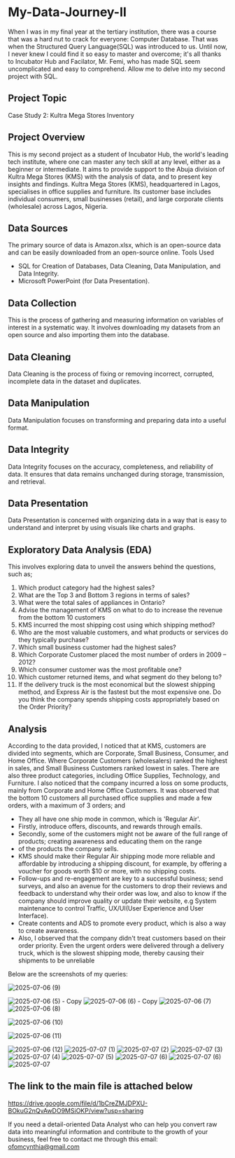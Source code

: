 # My-Data-Journey-II

When I was in my final year at the tertiary institution, there was a course that was a hard nut to crack for everyone: Computer Database. That was when the Structured Query Language(SQL) was introduced to us. Until now, I never knew I could find it so easy to master and overcome; it's all thanks to Incubator Hub and Facilator, Mr. Femi, who has made SQL seem uncomplicated and easy to comprehend. Allow me to delve into my second project with SQL.

## Project Topic
Case Study 2:  Kultra Mega Stores Inventory

## Project Overview
This is my second project as a student of Incubator Hub, the world's leading tech institute, where one can master any tech skill at any level, either as a beginner or intermediate. It aims to provide support to the Abuja division of
Kultra Mega Stores (KMS) with the analysis of data, and to present key insights and findings. Kultra Mega Stores (KMS), headquartered in Lagos, specialises in office supplies and furniture. Its customer base includes individual consumers, small businesses (retail), and large corporate clients (wholesale) across Lagos, Nigeria.

## Data Sources

The primary source of data is Amazon.xlsx, which is an open-source data and can be easily downloaded from an open-source online.
Tools Used

- SQL for Creation of Databases, Data Cleaning, Data Manipulation, and Data Integrity.
- Microsoft PowerPoint (for Data Presentation).

## Data Collection

This is the process of gathering and measuring information on variables of interest in a systematic way. It involves downloading my datasets from an open source and also importing them into the database.

## Data Cleaning

Data Cleaning is the process of fixing or removing incorrect, corrupted, incomplete data in the dataset and duplicates.

## Data Manipulation

Data Manipulation focuses on transforming and preparing data into a useful format.

## Data Integrity

Data Integrity focuses on the accuracy, completeness, and reliability of data. It ensures that data remains unchanged during storage, transmission, and retrieval.

## Data Presentation

Data Presentation is concerned with organizing data in a way that is easy to understand and interpret by using visuals like charts and graphs.

## Exploratory Data Analysis (EDA)

This involves exploring data to unveil the answers behind the questions, such as;

1. Which product category had the highest sales?
2. What are the Top 3 and Bottom 3 regions in terms of sales?
3. What were the total sales of appliances in Ontario?
4. Advise the management of KMS on what to do to increase the revenue from the bottom
10 customers
5. KMS incurred the most shipping cost using which shipping method?
6. Who are the most valuable customers, and what products or services do they typically purchase?
7. Which small business customer had the highest sales?
8. Which Corporate Customer placed the most number of orders in 2009 – 2012?
9. Which consumer customer was the most profitable one?
10. Which customer returned items, and what segment do they belong to?
11. If the delivery truck is the most economical but the slowest shipping method, and Express Air is the fastest but the most expensive one. Do you think the company spends shipping costs appropriately based on the Order Priority?

## Analysis

According to the data provided, I noticed that at KMS, customers are divided into segments, which are Corporate, Small Business, Consumer, and Home Office. Where Corporate Customers (wholesalers) ranked the highest in sales, and Small Business Customers ranked lowest in sales. There are also three product categories, including Office Supplies, Technology, and Furniture. I also noticed that the company incurred a loss on some products, mainly from Corporate and Home Office Customers. 
It was observed that the bottom 10 customers all purchased office supplies and made a few orders, with a maximum of 3 orders; and
  - They all have one ship mode in common, which is 'Regular Air'.
  - Firstly, introduce offers, discounts, and rewards through emails.
  - Secondly, some of the customers might not be aware of the full range of products; creating awareness and educating them on the range 
  - of the products the company sells.
  - KMS should make their Regular Air shipping mode more reliable and affordable by introducing a shipping discount, for example, by offering a voucher for goods worth $10 or more, with no shipping costs.
  - Follow-ups and re-engagement are key to a successful business; send surveys, and also an avenue for the customers to drop their reviews and feedback to understand why their order was low, and also to know if the company should         improve quality or update their website, e.g System maintenance to control Traffic, UX/UI(User Experience and User Interface).
  - Create contents and ADS to promote every product, which is also a way to create awareness.
  - Also, I observed that the company didn't treat customers based on their order priority. Even the urgent orders were delivered through a delivery truck, which is the slowest shipping mode, thereby causing their shipments to be          unreliable

Below are the screenshots of my queries:

![2025-07-06 (9)](https://github.com/user-attachments/assets/2825af75-6dfd-4874-be6e-337217ebebe7)

![2025-07-06 (5) - Copy](https://github.com/user-attachments/assets/d5269c32-537d-4a69-adda-4d397e0a3c1b)
![2025-07-06 (6) - Copy](https://github.com/user-attachments/assets/5b04f361-45e1-4d91-a0c7-7b264f3ab4ce)
![2025-07-06 (7)](https://github.com/user-attachments/assets/445df8e1-9446-4685-99c9-26cdeca506d2)
![2025-07-06 (8)](https://github.com/user-attachments/assets/cd5f7338-2869-4e62-8b19-0cec81fbb0dc)

![2025-07-06 (10)](https://github.com/user-attachments/assets/a2996497-8572-48cc-9d2a-85b8575ec067)

![2025-07-06 (11)](https://github.com/user-attachments/assets/c9fb707c-9861-45f5-b3b4-dbc6f772b38e)

![2025-07-06 (12)](https://github.com/user-attachments/assets/26a7921b-502a-4b94-8f19-75ac40cc7e80)
![2025-07-07 (1)](https://github.com/user-attachments/assets/d5fce505-29aa-4fe0-87bb-154a5e09e6d9)
![2025-07-07 (2)](https://github.com/user-attachments/assets/9e09343f-9c83-40d0-a282-9abc172d3b49)
![2025-07-07 (3)](https://github.com/user-attachments/assets/eb6c279c-9781-4e2a-a710-ee4d81341aad)
![2025-07-07 (4)](https://github.com/user-attachments/assets/9aa5a5e9-14d7-46a1-a190-d4efb4913ac9)
![2025-07-07 (5)](https://github.com/user-attachments/assets/88185ce9-b328-4472-831a-1b3cabcb3045)
![2025-07-07 (6)](https://github.com/user-attachments/assets/c5431f0a-318b-41a1-95bd-8b169987e93e)
![2025-07-07 (6)](https://github.com/user-attachments/assets/2e5d4efb-e2b1-4f2e-abbe-8beb0a6b35cf)
![2025-07-07](https://github.com/user-attachments/assets/1ab6cc30-203b-4e0b-883d-2fb1bb70c1fc)

## The link to the main file is attached below
https://drive.google.com/file/d/1bCreZMJDPXU-BOkuG2nQvAwDO9MSiOKP/view?usp=sharing

If you need a detail-oriented Data Analyst who can help you convert raw data into meaningful information and contribute to the growth of your business, feel free to contact me through this email: ofomcynthia@gmail.com


